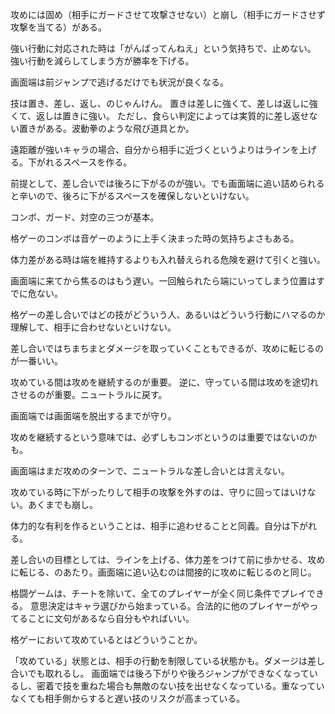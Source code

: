 攻めには固め（相手にガードさせて攻撃させない）と崩し（相手にガードさせず攻撃を当てる）がある。

強い行動に対応された時は「がんばってんねえ」という気持ちで、止めない。
強い行動を減らしてしまう方が勝率を下げる。

画面端は前ジャンプで逃げるだけでも状況が良くなる。

技は置き、差し、返し、のじゃんけん。
置きは差しに強くて、差しは返しに強くて、返しは置きに強い。
ただし、食らい判定によっては実質的に差し返せない置きがある。波動拳のような飛び道具とか。

遠距離が強いキャラの場合、自分から相手に近づくというよりはラインを上げる。下がれるスペースを作る。

前提として、差し合いでは後ろに下がるのが強い。でも画面端に追い詰められると辛いので、後ろに下がるスペースを確保しないといけない。

コンボ、ガード、対空の三つが基本。

格ゲーのコンボは音ゲーのように上手く決まった時の気持ちよさもある。

体力差がある時は端を維持するよりも入れ替えられる危険を避けて引くと強い。

画面端に来てから焦るのはもう遅い。一回触られたら端にいってしまう位置はすでに危ない。

格ゲーの差し合いではどの技がどういう人、あるいはどういう行動にハマるのか理解して、相手に合わせないといけない。

差し合いではちまちまとダメージを取っていくこともできるが、攻めに転じるのが一番いい。

攻めている間は攻めを継続するのが重要。
逆に、守っている間は攻めを途切れさせるのが重要。ニュートラルに戻す。

画面端では画面端を脱出するまでが守り。

攻めを継続するという意味では、必ずしもコンボというのは重要ではないのかも。

画面端はまだ攻めのターンで、ニュートラルな差し合いとは言えない。

攻めている時に下がったりして相手の攻撃を外すのは、守りに回ってはいけない。あくまでも崩し。

体力的な有利を作るということは、相手に追わせることと同義。自分は下がれる。

差し合いの目標としては、ラインを上げる、体力差をつけて前に歩かせる、攻めに転じる、のあたり。画面端に追い込むのは間接的に攻めに転じるのと同じ。

格闘ゲームは、チートを除いて、全てのプレイヤーが全く同じ条件でプレイできる。
意思決定はキャラ選びから始まっている。合法的に他のプレイヤーがやってることに文句があるなら自分もやればいい。

格ゲーにおいて攻めているとはどういうことか。

「攻めている」状態とは、相手の行動を制限している状態かも。ダメージは差し合いでも取れるし。
画面端では後ろ下がりや後ろジャンプができなくなっているし、密着で技を重ねた場合も無敵のない技を出せなくなっている。重なっていなくても相手側からすると遅い技のリスクが高まっている。
